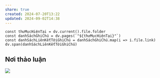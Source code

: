 ```yaml
---
share: true
created: 2024-07-20T13:22
updated: 2024-09-02T14:38
---
```

```dataviewjs
const thưMụcHiệnTại = dv.current().file.folder
const danhSáchGhiChú = dv.pages(`"${thưMụcHiệnTại}"`)
const danhSáchLiênKếtTớiGhiChú = danhSáchGhiChú.map(i => i.file.link)
dv.span(danhSáchLiênKếtTớiGhiChú)
```

## Nơi thảo luận
![](https://i.imgur.com/tl5D9i8.png)